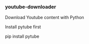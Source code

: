 ### youtube-downloader
Download Youtube content with Python

Install pytube first

pip install pytube
